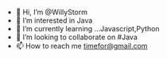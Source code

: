 - 👋 Hi, I’m @WillyStorm
- 👀 I’m interested in Java
- 🌱 I’m currently learning ...Javascript,Python
- 💞️ I’m looking to collaborate on #Java
- 📫 How to reach me timefor@gmail.com

<!---
WillyStorm/WillyStorm is a ✨ special ✨ repository because its `README.md` (this file) appears on your GitHub profile.
You can click the Preview link to take a look at your changes.
--->
